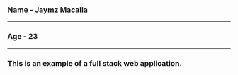 ### Name - Jaymz Macalla    

---

### Age - 23

---

### This is an example of a full stack web application.


